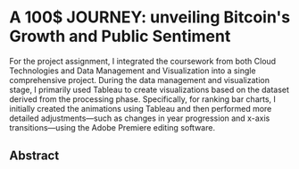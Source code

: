 # A 100$ JOURNEY: unveiling Bitcoin's Growth and Public Sentiment
For the project assignment, I integrated the coursework from both Cloud Technologies and Data Management and Visualization into a single comprehensive project. During the data management and visualization stage, I primarily used Tableau to create visualizations based on the dataset derived from the processing phase. Specifically, for ranking bar charts, I initially created the animations using Tableau and then performed more detailed adjustments—such as changes in year progression and x-axis transitions—using the Adobe Premiere editing software.

## Abstract
